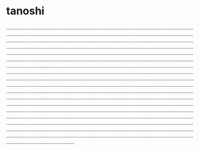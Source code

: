 # tanoshi
.....................................................................................................................................................................................................................................................................................................................................................................................................................................................................................................................................................................................................................................................................................................................................................................................................................................................................................................................................................................................................................................................................................................................................................................................................................................................................................................................................................................................................................................................................................................................................................................................................................................................................................................................................................................................................................................................................................................................................................................................................................................................................................................................................................................................................................................................................................................................................................................